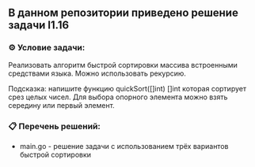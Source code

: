 ## В данном репозитории приведено решение задачи l1.16  

### ⚙️ Условие задачи:  

Реализовать алгоритм быстрой сортировки массива встроенными средствами языка. Можно использовать рекурсию.

Подсказка: напишите функцию quickSort([]int) []int которая сортирует срез целых чисел.
           Для выбора опорного элемента можно взять середину или первый элемент.

### 📋 Перечень решений:

- main.go - решение задачи с использованием трёх вариантов быстрой сортировки  
